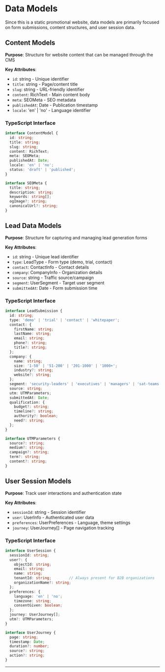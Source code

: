 # Data Models

Since this is a static promotional website, data models are primarily focused on form submissions, content structures, and user session data.

## Content Models

**Purpose**: Structure for website content that can be managed through the CMS

**Key Attributes**:
- `id`: string - Unique identifier
- `title`: string - Page/content title  
- `slug`: string - URL-friendly identifier
- `content`: RichText - Main content body
- `meta`: SEOMeta - SEO metadata
- `publishedAt`: Date - Publication timestamp
- `locale`: 'en' | 'no' - Language identifier

### TypeScript Interface

```typescript
interface ContentModel {
  id: string;
  title: string;
  slug: string;
  content: RichText;
  meta: SEOMeta;
  publishedAt: Date;
  locale: 'en' | 'no';
  status: 'draft' | 'published';
}

interface SEOMeta {
  title: string;
  description: string;
  keywords: string[];
  ogImage?: string;
  canonicalUrl?: string;
}
```

## Lead Data Models

**Purpose**: Structure for capturing and managing lead generation forms

**Key Attributes**:
- `id`: string - Unique lead identifier
- `type`: LeadType - Form type (demo, trial, contact)
- `contact`: ContactInfo - Contact details
- `company`: CompanyInfo - Organization details  
- `source`: string - Traffic source/campaign
- `segment`: UserSegment - Target user segment
- `submittedAt`: Date - Form submission time

### TypeScript Interface

```typescript
interface LeadSubmission {
  id: string;
  type: 'demo' | 'trial' | 'contact' | 'whitepaper';
  contact: {
    firstName: string;
    lastName: string;
    email: string;
    phone?: string;
    title?: string;
  };
  company: {
    name: string;
    size: '1-50' | '51-200' | '201-1000' | '1000+';
    industry?: string;
    website?: string;
  };
  segment: 'security-leaders' | 'executives' | 'managers' | 'sat-teams';
  source: string;
  utm: UTMParameters;
  submittedAt: Date;
  qualification: {
    budget?: string;
    timeline?: string;
    authority?: boolean;
    need?: string;
  };
}

interface UTMParameters {
  source?: string;
  medium?: string;
  campaign?: string;
  term?: string;
  content?: string;
}
```

## User Session Models

**Purpose**: Track user interactions and authentication state

**Key Attributes**:
- `sessionId`: string - Session identifier
- `user`: UserInfo - Authenticated user data
- `preferences`: UserPreferences - Language, theme settings
- `journey`: UserJourney[] - Page navigation tracking

### TypeScript Interface

```typescript
interface UserSession {
  sessionId: string;
  user?: {
    objectId: string;
    email: string;
    name: string;
    tenantId: string;        // Always present for B2B organizations
    organizationName?: string;
  };
  preferences: {
    language: 'en' | 'no';
    timezone: string;
    consentGiven: boolean;
  };
  journey: UserJourney[];
  utm?: UTMParameters;
}

interface UserJourney {
  page: string;
  timestamp: Date;
  duration?: number;
  source?: string;
  action?: string;
}
```

---
